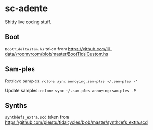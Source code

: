 # sc-adente
Shitty live coding stuff.

## Boot
`BootTidalCustom.hs` taken from https://github.com/lil-data/vroomvroom/blob/master/BootTidalCustom.hs

## Sam-ples
Retrieve samples:
```rclone sync annoying:sam-ples ~/.sam-ples -P```

Update samples:
```rclone sync ~/.sam-ples annoying:sam-ples -P```

## Synths
`synthdefs_extra.scd` taken from https://github.com/pierstu/tidalcycles/blob/master/synthdefs_extra.scd
